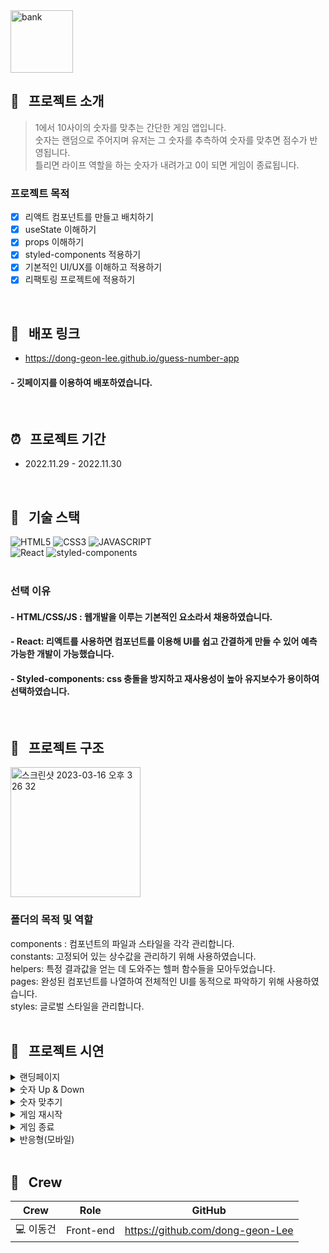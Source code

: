 <img width="100" height="100" alt="bank" src="https://user-images.githubusercontent.com/69576865/207801780-be3f75b6-0bb6-42c1-bcb8-950e32cd1cad.png">


## :mag_right: &nbsp; 프로젝트 소개

> 1에서 10사이의 숫자를 맞추는 간단한 게임 앱입니다.   
> 숫자는 랜덤으로 주어지며 유저는 그 숫자를 추측하여 숫자를 맞추면 점수가 반영됩니다.  
> 틀리면 라이프 역할을 하는 숫자가 내려가고 0이 되면
> 게임이 종료됩니다. 


### 프로젝트 목적 
- [x] 리액트 컴포넌트를 만들고 배치하기
- [x] useState 이해하기
- [x] props 이해하기
- [x] styled-components 적용하기
- [x] 기본적인 UI/UX를 이해하고 적용하기
- [x] 리팩토링 프로젝트에 적용하기 

<br/>

## :link: &nbsp; 배포 링크 
- https://dong-geon-lee.github.io/guess-number-app
#### - 깃페이지를 이용하여 배포하였습니다.
<br/>  

## :alarm_clock: &nbsp; 프로젝트 기간
 - 2022.11.29 - 2022.11.30
<br/>

## :seedling: &nbsp; 기술 스택
![HTML5](https://img.shields.io/badge/HTML5-E34F26?style=for-the-badge&logo=HTML5&logoColor=fff)
![CSS3](https://img.shields.io/badge/CSS3-1572B6?style=for-the-badge&logo=CSS3&logoColor=fff)
![JAVASCRIPT](https://img.shields.io/badge/JavaScript-343a40?style=for-the-badge&logo=JavaScript&logoColor=F7DF1E)  
![React](https://img.shields.io/badge/React-444444?style=for-the-badge&logo=React)
![styled-components](https://img.shields.io/badge/styled--Components-DB7093?style=for-the-badge&logo=styled-components&logoColor=fff)
<br/>
<br/>
### 선택 이유
#### - HTML/CSS/JS : 웹개발을 이루는 기본적인 요소라서 채용하였습니다.
#### - React: 리액트를 사용하면 컴포넌트를 이용해 UI를 쉽고 간결하게 만들 수 있어 예측 가능한 개발이 가능했습니다.
#### - Styled-components: css 충돌을 방지하고 재사용성이 높아 유지보수가 용이하여 선택하였습니다.  
<br/>

## :notebook_with_decorative_cover: &nbsp; 프로젝트 구조
<img width="208" alt="스크린샷 2023-03-16 오후 3 26 32" src="https://user-images.githubusercontent.com/69576865/225532953-64365ce7-694b-4485-9632-8a623f837158.png">

### 폴더의 목적 및 역할 
components : 컴포넌트의 파일과 스타일을 각각 관리합니다.  
constants: 고정되어 있는 상수값을 관리하기 위해 사용하였습니다. </br>
helpers: 특정 결과값을 얻는 데 도와주는 헬퍼 함수들을 모아두었습니다. </br>
pages: 완성된 컴포넌트를 나열하여 전체적인 UI를 동적으로 파악하기 위해 사용하였습니다. </br> 
styles: 글로벌 스타일을 관리합니다. </br>
</br>

## :eyes: &nbsp; 프로젝트 시연
<details>
<summary>랜딩페이지</summary>  
<div markdown="1">
</div>
<img width="600" alt=""
 src="https://user-images.githubusercontent.com/69576865/207805522-3b09a6eb-3913-40e6-be1e-c5e0b526b2bc.gif">
</details>

<details>
<summary>숫자 Up & Down</summary>  
<div markdown="1">
</div>
<img width="600" alt=""
 src="https://user-images.githubusercontent.com/69576865/207806123-c7748590-9148-47bc-8805-b9711ee8e9c3.gif">
</details>

<details>
<summary>숫자 맞추기</summary>  
<div markdown="1">
</div>
<img width="600" alt=""
 src="https://user-images.githubusercontent.com/69576865/207806722-d09302bb-2153-423e-821e-b8dbfd59c605.gif">
</details>

<details>
<summary>게임 재시작</summary>  
<div markdown="1">
</div>
<img width="600" alt=""
 src="https://user-images.githubusercontent.com/69576865/207807285-87c3c743-af32-4e68-88bd-ba88f77900f8.gif">
</details>

<details>
<summary>게임 종료</summary>  
<div markdown="1">
</div>
<img width="600" alt=""
 src="https://user-images.githubusercontent.com/69576865/207808425-8f8992bf-6f19-4446-b5f1-1f3d87015743.gif">
</details>

<details>
<summary>반응형(모바일)</summary>  
<div markdown="1">
</div>
<img width="600" alt=""
 src="https://user-images.githubusercontent.com/69576865/208074511-9ad9fa05-85a2-4dcc-ac6c-0f57157b12fd.gif">
</details>
<br/>


## :bust_in_silhouette: &nbsp; Crew
Crew | Role | GitHub
----- | ----- | -----
💻 이동건 | Front-end | https://github.com/dong-geon-Lee
<br/>
